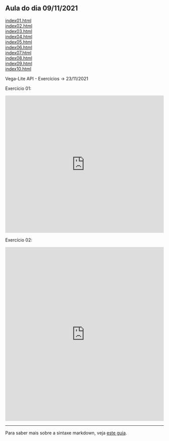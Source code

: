 ## Aula do dia 09/11/2021

[index01.html](basic/index01.html)<br>
[index02.html](basic/index02.html)<br>
[index03.html](basic/index03.html)<br>
[index04.html](basic/index04.html)<br>
[index05.html](basic/index05.html)<br>
[index06.html](basic/index06.html)<br>
[index07.html](basic/index07.html)<br>
[index08.html](basic/index08.html)<br>
[index09.html](basic/index09.html)<br>
[index10.html](basic/index10.html)<br>



Vega-Lite API - Exercícios -> 23/11/2021

Exercício 01: 
<iframe width="100%" height="435" frameborder="0"
  src="https://observablehq.com/embed/be8f70265a89c9d8?cells=exer1"></iframe>
  
  
Exercício 02:
<iframe width="100%" height="551" frameborder="0"
  src="https://observablehq.com/embed/be8f70265a89c9d8?cells=exer2"></iframe>

---

Para saber mais sobre a sintaxe markdown, veja [este guia](https://guides.github.com/features/mastering-markdown/).